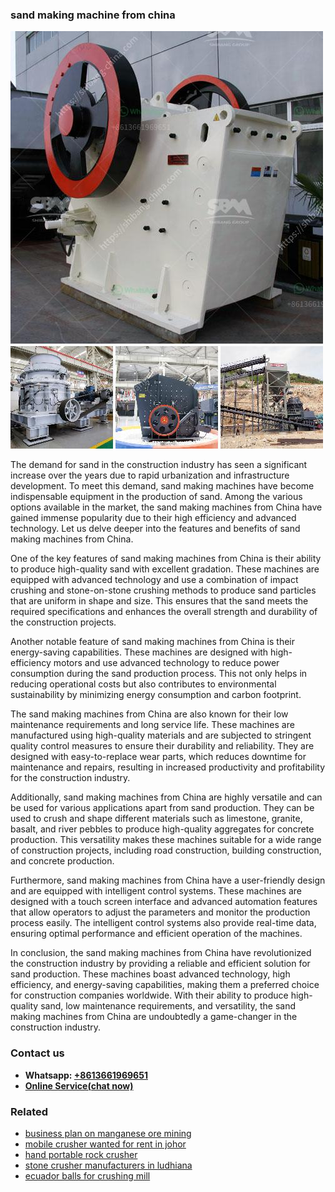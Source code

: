 <h3>sand making machine from china</h3><img src='1704857030.jpg' alt=''><p>The demand for sand in the construction industry has seen a significant increase over the years due to rapid urbanization and infrastructure development. To meet this demand, sand making machines have become indispensable equipment in the production of sand. Among the various options available in the market, the sand making machines from China have gained immense popularity due to their high efficiency and advanced technology. Let us delve deeper into the features and benefits of sand making machines from China.</p><p>One of the key features of sand making machines from China is their ability to produce high-quality sand with excellent gradation. These machines are equipped with advanced technology and use a combination of impact crushing and stone-on-stone crushing methods to produce sand particles that are uniform in shape and size. This ensures that the sand meets the required specifications and enhances the overall strength and durability of the construction projects.</p><p>Another notable feature of sand making machines from China is their energy-saving capabilities. These machines are designed with high-efficiency motors and use advanced technology to reduce power consumption during the sand production process. This not only helps in reducing operational costs but also contributes to environmental sustainability by minimizing energy consumption and carbon footprint.</p><p>The sand making machines from China are also known for their low maintenance requirements and long service life. These machines are manufactured using high-quality materials and are subjected to stringent quality control measures to ensure their durability and reliability. They are designed with easy-to-replace wear parts, which reduces downtime for maintenance and repairs, resulting in increased productivity and profitability for the construction industry.</p><p>Additionally, sand making machines from China are highly versatile and can be used for various applications apart from sand production. They can be used to crush and shape different materials such as limestone, granite, basalt, and river pebbles to produce high-quality aggregates for concrete production. This versatility makes these machines suitable for a wide range of construction projects, including road construction, building construction, and concrete production.</p><p>Furthermore, sand making machines from China have a user-friendly design and are equipped with intelligent control systems. These machines are designed with a touch screen interface and advanced automation features that allow operators to adjust the parameters and monitor the production process easily. The intelligent control systems also provide real-time data, ensuring optimal performance and efficient operation of the machines.</p><p>In conclusion, the sand making machines from China have revolutionized the construction industry by providing a reliable and efficient solution for sand production. These machines boast advanced technology, high efficiency, and energy-saving capabilities, making them a preferred choice for construction companies worldwide. With their ability to produce high-quality sand, low maintenance requirements, and versatility, the sand making machines from China are undoubtedly a game-changer in the construction industry.</p><h3>Contact us</h3><ul><li><strong>Whatsapp:&nbsp;<a href="https://wa.me/8613661969651">+8613661969651</a></strong></li><li><a href="https://swt.shibang-china.com/?git&amp;zhl&amp;sand making machine from china"><strong>Online Service(chat now)</strong></a></li></ul><h3>Related</h3><ul><li><a href='business plan on manganese ore mining.md'>business plan on manganese ore mining</a></li><li><a href='mobile crusher wanted for rent in johor.md'>mobile crusher wanted for rent in johor</a></li><li><a href='hand portable rock crusher.md'>hand portable rock crusher</a></li><li><a href='stone crusher manufacturers in ludhiana.md'>stone crusher manufacturers in ludhiana</a></li><li><a href='ecuador balls for crushing mill.md'>ecuador balls for crushing mill</a></li></ul>